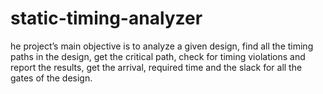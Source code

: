 # static-timing-analyzer
he project’s main objective is to analyze a given design, find all the timing paths in the design, get the critical path, check for timing violations and report the results, get the arrival, required time and the slack for all the gates of the design.
